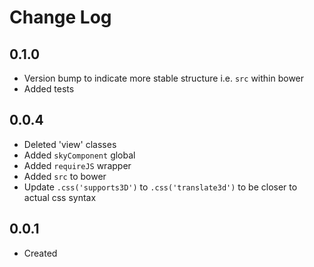 # Change Log

## 0.1.0

  * Version bump to indicate more stable structure i.e. `src` within bower
  * Added tests

## 0.0.4

  * Deleted 'view' classes
  * Added `skyComponent` global
  * Added `requireJS` wrapper
  * Added `src` to bower
  * Update `.css('supports3D')` to `.css('translate3d')` to be closer to actual css syntax

## 0.0.1

  * Created